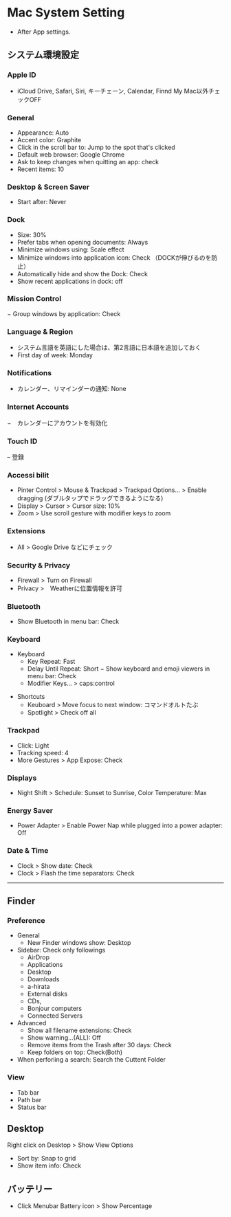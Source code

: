# Mac System Setting

* After App settings.


## システム環境設定

### Apple ID
- iCloud Drive, Safari, Siri, キーチェーン, Calendar, Finnd My Mac以外チェックOFF

### General
- Appearance: Auto
- Accent color: Graphite
- Click in the scroll bar to: Jump to the spot that's clicked
- Default web browser: Google Chrome
- Ask to keep changes when quitting an app: check
- Recent items: 10

### Desktop & Screen Saver
- Start after: Never

### Dock
- Size: 30%
- Prefer tabs when opening documents: Always
- Minimize windows using: Scale effect
- Minimize windows into application icon: Check （DOCKが伸びるのを防止）
- Automatically hide and show the Dock: Check
- Show recent applications in dock: off

### Mission Control
− Group windows by application: Check

### Language & Region
- システム言語を英語にした場合は、第2言語に日本語を追加しておく
- First day of week: Monday
<!-- - List Sort Orderを「Japanese」に -->

### Notifications
- カレンダー、リマインダーの通知: None

### Internet Accounts
−　カレンダーにアカウントを有効化

### Touch ID
– 登録

### Accessi bilit
- Pinter Control > Mouse & Trackpad > Trackpad Options... > Enable dragging (ダブルタップでドラッグできるようになる)
- Display > Cursor > Cursor size: 10%
- Zoom > Use scroll gesture with modifier keys to zoom

### Extensions
- All > Google Drive などにチェック

### Security & Privacy
- Firewall > Turn on Firewall
- Privacy >　Weatherに位置情報を許可

### Bluetooth
- Show Bluetooth in menu bar: Check

### Keyboard
- Keyboard
    - Key Repeat: Fast
    - Delay Until Repeat: Short
    − Show keyboard and emoji viewers in menu bar: Check
    - Modifier Keys... > caps:control
<!-- - ユーザー辞書
    - 「文頭を自動的に大文字にする」off
    - 「スペースバーを二回押してピリオドを挿入」off
    - 「スマート引用符とスマートダッシュを入力」off -->
- Shortcuts
    - Keuboard > Move focus to next window: コマンドオルトたぶ
    - Spotlight > Check off all

### Trackpad
- Click: Light
- Tracking speed: 4
- More Gestures > App Expose: Check
<!-- - 「ページ間をスワイプ」OFF -->

### Displays
- Night Shift > Schedule: Sunset to Sunrise, Color Temperature: Max

### Energy Saver
- Power Adapter > Enable Power Nap while plugged into a power adapter: Off

### Date & Time
- Clock > Show date: Check
- Clock > Flash the time separators: Check


---


## Finder

### Preference
- General
  - New Finder windows show: Desktop
- Sidebar: Check only followings
  - AirDrop
  - Applications
  - Desktop
  - Downloads
  - a-hirata
  - External disks
  - CDs,
  - Bonjour computers
  - Connected Servers
- Advanced
  - Show all filename extensions: Check
  - Show warning...(ALL): Off
  - Remove items from the Trash after 30 days: Check
  - Keep folders on top: Check(Both)
- When perforiing a search: Search the Cuttent Folder

### View
- Tab bar
- Path bar
- Status bar

## Desktop
Right click on Desktop > Show View Options
- Sort by: Snap to grid
- Show item info: Check

## バッテリー
- Click Menubar Battery icon > Show Percentage
